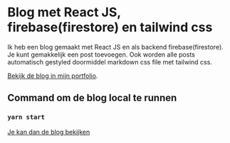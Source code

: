 # Blog met React JS, firebase(firestore) en tailwind css

Ik heb een blog gemaakt met React JS en als backend firebase(firestore). Je kunt gemakkelijk een post toevoegen. Ook worden alle posts automatisch gestyled doormiddel markdown css file met tailwind css.

[Bekijk de blog in mijn portfolio](https://rswebdevelopment.nl/portfolio).

## Command om de blog local te runnen

### `yarn start`

[Je kan dan de blog bekijken](http://localhost:3000)
